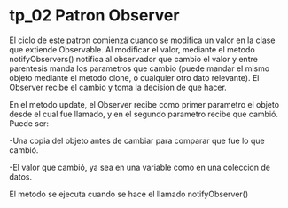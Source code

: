 # tp_02 Patron Observer

El ciclo de este patron comienza cuando se modifica un valor en la clase que extiende Observable. Al modificar el valor, mediante el metodo notifyObservers() notifica al observador que cambio el valor y entre parentesis manda los parametros que cambio (puede mandar el mismo objeto mediante el metodo clone, o cualquier otro dato relevante). El Observer recibe el cambio y toma la decision de que hacer.

En el metodo update, el Observer recibe como primer parametro el objeto desde el cual fue llamado, y en el segundo parametro recibe que cambió. Puede ser:

-Una copia del objeto antes de cambiar para comparar que fue lo que cambió.

-El valor que cambió, ya sea en una variable como en una coleccion de datos.

El metodo se ejecuta cuando se hace el llamado notifyObserver()
